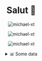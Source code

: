 <h1 align="center">Salut 👋</h1>

<p align="center"> <img src="https://komarev.com/ghpvc/?username=michael-xt" alt="michael-xt" /> 
</p>

<p align="center"><img align="center" src="https://github-readme-stats.vercel.app/api/top-langs/?username=michael-xt&layout=compact&theme=dark&show_icons=true" alt="michael-xt" /></p>
<p align="center"><img align="center" src="https://github-readme-stats.vercel.app/api?username=michael-xt&show_icons=true&theme=dark&show_icons=true" alt="michael-xt" /></p>

<details align="center"><summary>📊 Some data</summary>
<p>

<!--START_SECTION:waka-->
**🐱 My GitHub Data** 

> 🏆 260 Contributions in the Year 2021
 > 
> 📦 16.4 MB Used in GitHub's Storage 
 > 
> 🚫 Not Opted to Hire
 > 
> 📜 5 Public Repositories 
 > 
> 🔑 33 Private Repositories  
 > 
**I'm an Early 🐤** 

```text
🌞 Morning    130 commits    ████████░░░░░░░░░░░░░░░░░   31.63% 
🌆 Daytime    108 commits    ██████░░░░░░░░░░░░░░░░░░░   26.28% 
🌃 Evening    167 commits    ██████████░░░░░░░░░░░░░░░   40.63% 
🌙 Night      6 commits      ░░░░░░░░░░░░░░░░░░░░░░░░░   1.46%

```
📅 **I'm Most Productive on Thursday** 

```text
Monday       36 commits     ██░░░░░░░░░░░░░░░░░░░░░░░   8.76% 
Tuesday      58 commits     ███░░░░░░░░░░░░░░░░░░░░░░   14.11% 
Wednesday    85 commits     █████░░░░░░░░░░░░░░░░░░░░   20.68% 
Thursday     88 commits     █████░░░░░░░░░░░░░░░░░░░░   21.41% 
Friday       58 commits     ███░░░░░░░░░░░░░░░░░░░░░░   14.11% 
Saturday     51 commits     ███░░░░░░░░░░░░░░░░░░░░░░   12.41% 
Sunday       35 commits     ██░░░░░░░░░░░░░░░░░░░░░░░   8.52%

```


📊 **This Week I Spent My Time On** 

```text
🔥 Editors: 
Visual Studio            1 min               █████████████████████████   100.0%

💻 Operating System: 
Windows                  1 min               █████████████████████████   100.0%

```

**I Mostly Code in JavaScript** 

```text
JavaScript               11 repos            ████████░░░░░░░░░░░░░░░░░   32.35% 
Java                     8 repos             ██████░░░░░░░░░░░░░░░░░░░   23.53% 
Vue                      4 repos             ███░░░░░░░░░░░░░░░░░░░░░░   11.76% 
Lua                      3 repos             ██░░░░░░░░░░░░░░░░░░░░░░░   8.82% 
C#                       3 repos             ██░░░░░░░░░░░░░░░░░░░░░░░   8.82%

```



 Last Updated on 13/11/2021
<!--END_SECTION:waka-->
</p>
